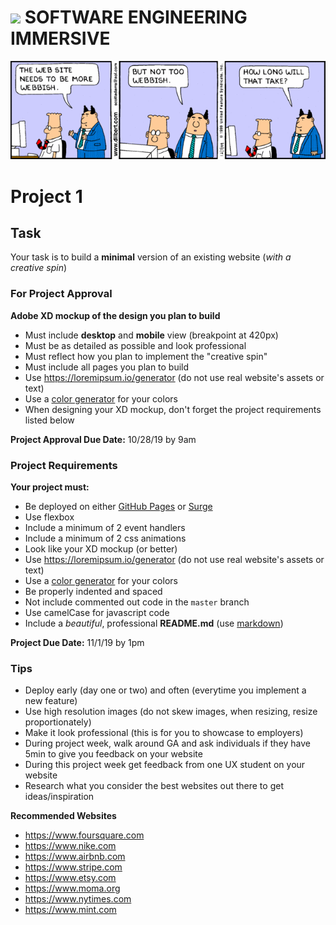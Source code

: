 # ![](https://ga-dash.s3.amazonaws.com/production/assets/logo-9f88ae6c9c3871690e33280fcf557f33.png)  SOFTWARE ENGINEERING IMMERSIVE

![](p1.gif)

# Project 1

## Task

Your task is to build a **minimal** version of an existing website (*with a creative spin*)

### For Project Approval

**Adobe XD mockup of the design you plan to build**
- Must include **desktop** and **mobile** view (breakpoint at 420px)
- Must be as detailed as possible and look professional
- Must reflect how you plan to implement the "creative spin"
- Must include all pages you plan to build
- Use https://loremipsum.io/generator (do not use real website's assets or text)
- Use a [color generator](https://mycolor.space) for your colors
- When designing your XD mockup, don't forget the project requirements listed below

**Project Approval Due Date:** 10/28/19 by 9am

### Project Requirements

**Your project must:**

- Be deployed on either [GitHub Pages](https://pages.github.com) or [Surge](https://surge.sh/)
- Use flexbox
- Include a minimum of 2 event handlers
- Include a minimum of 2 css animations
- Look like your XD mockup (or better)
- Use https://loremipsum.io/generator (do not use real website's assets or text)
- Use a [color generator](https://mycolor.space) for your colors
- Be properly indented and spaced
- Not include commented out code in the `master` branch
- Use camelCase for javascript code
- Include a *beautiful*, professional **README.md** (use [markdown](https://guides.github.com/features/mastering-markdown/))

**Project Due Date:** 11/1/19 by 1pm

### Tips

- Deploy early (day one or two) and often (everytime you implement a new feature)
- Use high resolution images (do not skew images, when resizing, resize proportionately)
- Make it look professional (this is for you to showcase to employers)
- During project week, walk around GA and ask individuals if they have 5min to give you feedback on your website
- During this project week get feedback from one UX student on your website
- Research what you consider the best websites out there to get ideas/inspiration

**Recommended Websites**

- https://www.foursquare.com
- https://www.nike.com
- https://www.airbnb.com
- https://www.stripe.com
- https://www.etsy.com
- https://www.moma.org
- https://www.nytimes.com
- https://www.mint.com

